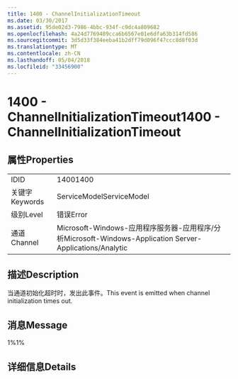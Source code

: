 ```yaml
---
title: 1400 - ChannelInitializationTimeout
ms.date: 03/30/2017
ms.assetid: 95de02d3-7986-4bbc-934f-c9dc4a809682
ms.openlocfilehash: 4a24d7769489cca6b6567e01e6dfa63b314fd586
ms.sourcegitcommit: 3d5d33f384eeba41b2dff79d096f47ccc8d8f03d
ms.translationtype: MT
ms.contentlocale: zh-CN
ms.lasthandoff: 05/04/2018
ms.locfileid: "33456900"
---
```

# <a name="1400---channelinitializationtimeout"></a><span data-ttu-id="f0d28-102">1400 - ChannelInitializationTimeout</span><span class="sxs-lookup"><span data-stu-id="f0d28-102">1400 - ChannelInitializationTimeout</span></span>
## <a name="properties"></a><span data-ttu-id="f0d28-103">属性</span><span class="sxs-lookup"><span data-stu-id="f0d28-103">Properties</span></span>  
  
|||  
|-|-|  
|<span data-ttu-id="f0d28-104">ID</span><span class="sxs-lookup"><span data-stu-id="f0d28-104">ID</span></span>|<span data-ttu-id="f0d28-105">1400</span><span class="sxs-lookup"><span data-stu-id="f0d28-105">1400</span></span>|  
|<span data-ttu-id="f0d28-106">关键字</span><span class="sxs-lookup"><span data-stu-id="f0d28-106">Keywords</span></span>|<span data-ttu-id="f0d28-107">ServiceModel</span><span class="sxs-lookup"><span data-stu-id="f0d28-107">ServiceModel</span></span>|  
|<span data-ttu-id="f0d28-108">级别</span><span class="sxs-lookup"><span data-stu-id="f0d28-108">Level</span></span>|<span data-ttu-id="f0d28-109">错误</span><span class="sxs-lookup"><span data-stu-id="f0d28-109">Error</span></span>|  
|<span data-ttu-id="f0d28-110">通道</span><span class="sxs-lookup"><span data-stu-id="f0d28-110">Channel</span></span>|<span data-ttu-id="f0d28-111">Microsoft-Windows-应用程序服务器-应用程序/分析</span><span class="sxs-lookup"><span data-stu-id="f0d28-111">Microsoft-Windows-Application Server-Applications/Analytic</span></span>|  
  
## <a name="description"></a><span data-ttu-id="f0d28-112">描述</span><span class="sxs-lookup"><span data-stu-id="f0d28-112">Description</span></span>  
 <span data-ttu-id="f0d28-113">当通道初始化超时时，发出此事件。</span><span class="sxs-lookup"><span data-stu-id="f0d28-113">This event is emitted when channel initialization times out.</span></span>  
  
## <a name="message"></a><span data-ttu-id="f0d28-114">消息</span><span class="sxs-lookup"><span data-stu-id="f0d28-114">Message</span></span>  
 <span data-ttu-id="f0d28-115">1%</span><span class="sxs-lookup"><span data-stu-id="f0d28-115">1%</span></span>  
  
## <a name="details"></a><span data-ttu-id="f0d28-116">详细信息</span><span class="sxs-lookup"><span data-stu-id="f0d28-116">Details</span></span>
